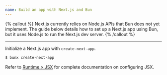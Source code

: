 ```yaml
---
name: Build an app with Next.js and Bun
---
```


{% callout %}
Next.js currently relies on Node.js APIs that Bun does not yet implement. The guide below details how to set up a Next.js app using Bun, but it uses Node.js to run the Next.js dev server.
{% /callout %}

---

Initialize a Next.js app with `create-next-app`.

```sh
$ bunx create-next-app
```

Refer to [Runtime > JSX](/docs/runtime/jsx) for complete documentation on configuring JSX.

